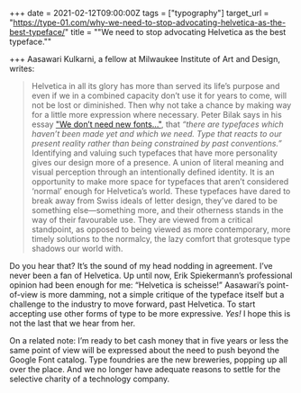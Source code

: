 +++
date = 2021-02-12T09:00:00Z
tags = ["typography"]
target_url = "https://type-01.com/why-we-need-to-stop-advocating-helvetica-as-the-best-typeface/"
title = "\"We need to stop advocating Helvetica as the best typeface.\""

+++
Aasawari Kulkarni, a fellow at Milwaukee Institute of Art and Design, writes:

> Helvetica in all its glory has more than served its life’s purpose and even if we in a combined capacity don’t use it for years to come, will not be lost or diminished. Then why not take a chance by making way for a little more expression where necessary. Peter Bilak says in his essay ["We don’t need new fonts…"](https://www.typotheque.com/articles/we_dont_need_new_fonts), that _“there are typefaces which haven’t been made yet and which we need. Type that reacts to our present reality rather than being constrained by past conventions.”_ Identifying and valuing such typefaces that have more personality gives our design more of a presence. A union of literal meaning and visual perception through an intentionally defined identity. It is an opportunity to make more space for typefaces that aren’t considered ‘normal’ enough for Helvetica’s world. These typefaces have dared to break away from Swiss ideals of letter design, they’ve dared to be something else—something more, and their otherness stands in the way of their favourable use. They are viewed from a critical standpoint, as opposed to being viewed as more contemporary, more timely solutions to the normalcy, the lazy comfort that grotesque type shadows our world with.

Do you hear that? It’s the sound of my head nodding in agreement. I’ve never been a fan of Helvetica. Up until now, Erik Spiekermann’s professional opinion had been enough for me: “Helvetica is scheisse!” Aasawari’s point-of-view is more damming, not a simple critique of the typeface itself but a challenge to the industry to move forward, past Helvetica. To start accepting use other forms of type to be more expressive. _Yes!_ I hope this is not the last that we hear from her.

On a related note: I’m ready to bet cash money that in five years or less the same point of view will be expressed about the need to push beyond the Google Font catalog. Type foundries are the new breweries, popping up all over the place. And we no longer have adequate reasons to settle for the selective charity of a technology company.